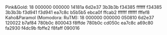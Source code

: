 Pink&Gold: 18 000000 000000 14181a 6d2e37 3b3b3b f34385 ffffff f34385 3b3b3b f3d941 f3d941 ea7c8c b5b5b5 ebca0f ffcab2 ffffff ffffff fffef8
Kaho&Paramol (Momodora: RuTM): 18 000000 000000 050810 6d2e37 120022 b7af84 780b0c 800043 f8ffde 780b0c cd050c ea7c8c a69c80 fa2930 f4dc9b fbffe2 f8faff 090016
